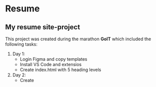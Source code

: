 # Resume
## My resume site-project

This project was created during the marathon **GoIT** which included the following tasks:

1. Day 1:
   * Login Figma and copy templates
   * Install VS Code and extensios
   * Create index.html with 5 heading levels
2. Day 2:
   * Create
